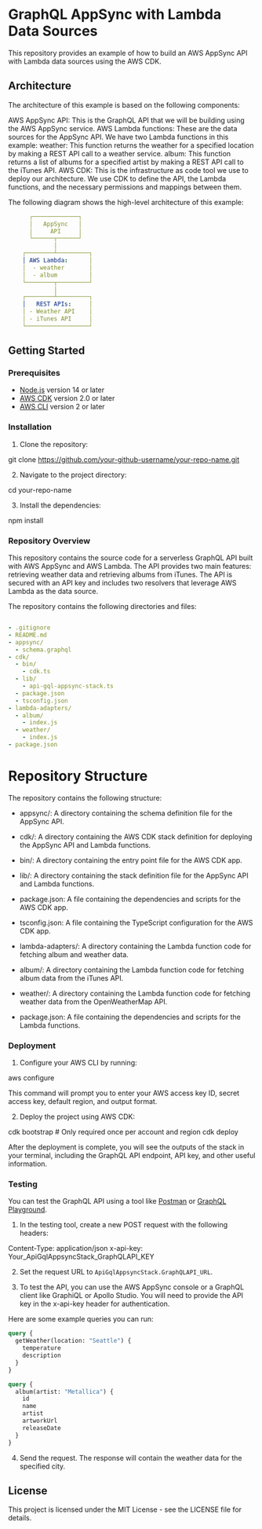 # GraphQL AppSync with Lambda Data Sources 

This repository provides an example of how to build an AWS AppSync API with Lambda data sources using the AWS CDK.

## Architecture

The architecture of this example is based on the following components:

AWS AppSync API: This is the GraphQL API that we will be building using the AWS AppSync service.
AWS Lambda functions: These are the data sources for the AppSync API. We have two Lambda functions in this example:
weather: This function returns the weather for a specified location by making a REST API call to a weather service.
album: This function returns a list of albums for a specified artist by making a REST API call to the iTunes API.
AWS CDK: This is the infrastructure as code tool we use to deploy our architecture. We use CDK to define the API, the Lambda functions, and the necessary permissions and mappings between them.

The following diagram shows the high-level architecture of this example:

```yaml
      ┌─────────────┐
      │   AppSync   │
      │     API     │
      └──────┬──────┘
             │
    ┌────────┴─────────┐
    │ AWS Lambda:      │
    │  - weather       │
    │  - album         │
    └────────┬─────────┘
             │
    ┌────────┴─────────┐
    │   REST APIs:     │
    │ - Weather API    │
    │ - iTunes API     │
    └──────────────────┘
```

## Getting Started

### Prerequisites

- [Node.js](https://nodejs.org/en/download/) version 14 or later
- [AWS CDK](https://docs.aws.amazon.com/cdk/latest/guide/getting_started.html) version 2.0 or later
- [AWS CLI](https://aws.amazon.com/cli/) version 2 or later

### Installation

1. Clone the repository:

git clone https://github.com/your-github-username/your-repo-name.git


2. Navigate to the project directory:

cd your-repo-name


3. Install the dependencies:

npm install

### Repository Overview

This repository contains the source code for a serverless GraphQL API built with AWS AppSync and AWS Lambda. The API provides two main features: retrieving weather data and retrieving albums from iTunes. The API is secured with an API key and includes two resolvers that leverage AWS Lambda as the data source.

The repository contains the following directories and files:

```yaml

- .gitignore
- README.md
- appsync/
  - schema.graphql
- cdk/
  - bin/
    - cdk.ts
  - lib/
    - api-gql-appsync-stack.ts
  - package.json
  - tsconfig.json
- lambda-adapters/
  - album/
    - index.js
  - weather/
    - index.js
- package.json

```

# Repository Structure
The repository contains the following structure:

- appsync/: A directory containing the schema definition file for the AppSync API.

- cdk/: A directory containing the AWS CDK stack definition for deploying the AppSync API and Lambda functions.

- bin/: A directory containing the entry point file for the AWS CDK app.

- lib/: A directory containing the stack definition file for the AppSync API and Lambda functions.

- package.json: A file containing the dependencies and scripts for the AWS CDK app.

- tsconfig.json: A file containing the TypeScript configuration for the AWS CDK app.

- lambda-adapters/: A directory containing the Lambda function code for fetching album and weather data.

- album/: A directory containing the Lambda function code for fetching album data from the iTunes API.

- weather/: A directory containing the Lambda function code for fetching weather data from the OpenWeatherMap API.

- package.json: A file containing the dependencies and scripts for the Lambda functions.


### Deployment

1. Configure your AWS CLI by running:

aws configure

This command will prompt you to enter your AWS access key ID, secret access key, default region, and output format.

2. Deploy the project using AWS CDK:

cdk bootstrap # Only required once per account and region
cdk deploy

After the deployment is complete, you will see the outputs of the stack in your terminal, including the GraphQL API endpoint, API key, and other useful information.

### Testing

You can test the GraphQL API using a tool like [Postman](https://www.postman.com/downloads/) or [GraphQL Playground](https://github.com/graphql/graphql-playground).

1. In the testing tool, create a new POST request with the following headers:

Content-Type: application/json
x-api-key: Your_ApiGqlAppsyncStack_GraphQLAPI_KEY


2. Set the request URL to `ApiGqlAppsyncStack.GraphQLAPI_URL`.

3. To test the API, you can use the AWS AppSync console or a GraphQL client like GraphiQL or Apollo Studio. You will need to provide the API key in the x-api-key header for authentication.

Here are some example queries you can run:

```graphql
query {
  getWeather(location: "Seattle") {
    temperature
    description
  }
}

query {
  album(artist: "Metallica") {
    id
    name
    artist
    artworkUrl
    releaseDate
  }
}
```

4. Send the request. The response will contain the weather data for the specified city.

## License

This project is licensed under the MIT License - see the LICENSE file for details.